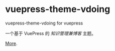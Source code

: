 # vuepress-theme-vdoing

vuepress-theme-vdoing for vuepress

一个基于 VuePress 的 *知识管理兼博客* 主题。

[More](https://github.com/xugaoyi/vuepress-theme-vdoing#readme).
